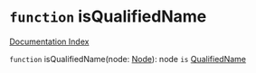 # `function` isQualifiedName

[Documentation Index](../README.md)

`function` isQualifiedName(node: [Node](../private.interface.Node/README.md)): node `is` [QualifiedName](../private.interface.QualifiedName/README.md)